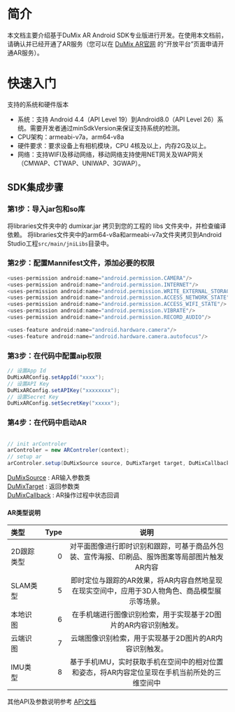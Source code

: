 # 简介

本文档主要介绍基于DuMix AR Android SDK专业版进行开发。在使用本文档前，请确认并已经开通了AR服务（您可以在 [DuMix AR官网](https://dumix.baidu.com) 的“开放平台”页面申请开通AR服务）。

# 快速入门

支持的系统和硬件版本

- 系统：支持 Android 4.4（API Level 19）到Android8.0（API Level 26）系统。需要开发者通过minSdkVersion来保证支持系统的检测。
- CPU架构：armeabi-v7a，arm64-v8a
- 硬件要求：要求设备上有相机模块，CPU 4核及以上，内存2G及以上。
- 网络：支持WIFI及移动网络，移动网络支持使用NET网关及WAP网关（CMWAP、CTWAP、UNIWAP、3GWAP）。

## SDK集成步骤

### 第1步：导入jar包和so库
将libraries文件夹中的 dumixar.jar 拷贝到您的工程的 libs 文件夹中，并检查编译依赖。
将libraries文件夹中的arm64-v8a和armeabi-v7a文件夹拷贝到Android Studio工程`src/main/jniLibs`目录中。

### 第2步：配置Mannifest文件，添加必要的权限

```java
<uses-permission android:name="android.permission.CAMERA"/>
<uses-permission android:name="android.permission.INTERNET"/>
<uses-permission android:name="android.permission.WRITE_EXTERNAL_STORAGE"/>
<uses-permission android:name="android.permission.ACCESS_NETWORK_STATE"/>
<uses-permission android:name="android.permission.ACCESS_WIFI_STATE"/>
<uses-permission android:name="android.permission.VIBRATE"/>
<uses-permission android:name="android.permission.RECORD_AUDIO"/>

<uses-feature android:name="android.hardware.camera"/>
<uses-feature android:name="android.hardware.camera.autofocus"/>
```

### 第3步：在代码中配置aip权限

```java
// 设置App Id
DuMixARConfig.setAppId("xxxx");
// 设置API Key
DuMixARConfig.setAPIKey("xxxxxxxx");
// 设置Secret Key
DuMixARConfig.setSecretKey("xxxxx");
```
### 第4步：在代码中启动AR

```java

// init arControler
arControler = new ARControler(context);
// setup ar
arControler.setup(DuMixSource source, DuMixTarget target, DuMixCallback callback)
```
[DuMixSource](https://github.com/baidu/ar-sdk/wiki/android-sdk-%E6%8E%A5%E5%8F%A3%E8%AF%B4%E6%98%8E#setup%E5%8F%82%E6%95%B0dumixsource%E7%B1%BB%E8%AF%B4%E6%98%8E%E5%A6%82%E4%B8%8B) :  AR输入参数类
<br>
[DuMixTarget](https://github.com/baidu/ar-sdk/wiki/android-sdk-%E6%8E%A5%E5%8F%A3%E8%AF%B4%E6%98%8E#setup%E5%8F%82%E6%95%B0dumixtarget%E7%B1%BB%E8%AF%B4%E6%98%8E%E5%A6%82%E4%B8%8B) :  返回参数类
<br>
[DuMixCallback](https://github.com/baidu/ar-sdk/wiki/android-sdk-%E6%8E%A5%E5%8F%A3%E8%AF%B4%E6%98%8E#%E6%93%8D%E4%BD%9C%E7%BB%93%E6%9E%9C%E5%8F%8A%E5%86%85%E9%83%A8%E7%8A%B6%E6%80%81%E5%9B%9E%E8%B0%83%E6%8E%A5%E5%8F%A3%E5%A6%82%E4%B8%8B) :  AR操作过程中状态回调

#### AR类型说明

| 类型      |    Type | 说明  |
| :-------- | --------:| :--: |
| 2D跟踪类型  | 0 | 对平面图像进行即时识别和跟踪，可基于商品外包装、宣传海报、印刷品、服饰图案等局部图片触发AR内容|
| SLAM类型    | 5 | 即时定位与跟踪的AR效果，将AR内容自然地呈现在现实空间中，应用于3D人物角色、商品模型展示等场景。 |
| 本地识图    | 6 |  在手机端进行图像识别检索，用于实现基于2D图片的AR内容识别触发。 |
| 云端识图    | 7 | 云端图像识别检索，用于实现基于2D图片的AR内容识别触发。  |
| IMU类型     | 8|基于手机IMU，实时获取手机在空间中的相对位置和姿态，将AR内容定位呈现在手机当前所处的三维空间中|


其他API及参数说明参考 [API文档](https://github.com/baidu/ar-sdk/wiki/android-sdk-%E6%8E%A5%E5%8F%A3%E8%AF%B4%E6%98%8E)


